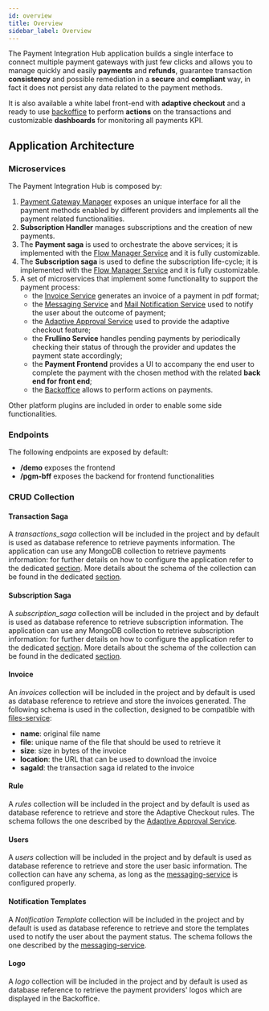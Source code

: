 ```yaml
---
id: overview
title: Overview
sidebar_label: Overview
---
```


<!--
WARNING: this file was automatically generated by Mia-Platform Doc Aggregator.
DO NOT MODIFY IT BY HAND.
Instead, modify the source file and run the aggregator to regenerate this file.
-->

The Payment Integration Hub application builds a single interface to connect multiple payment gateways with just few clicks and allows you to manage quickly and easily **payments** and **refunds**, guarantee transaction **consistency** and possible remediation in a **secure** and **compliant** way, in fact it does not persist any data related to the payment methods.

It is also available a white label front-end with **adaptive checkout** and a ready to use [backoffice](../../microfrontend-composer/overview.md) to perform **actions** on the transactions and customizable **dashboards** for monitoring all payments KPI. 

## Application Architecture

### Microservices

The Payment Integration Hub is composed by:
1. [Payment Gateway Manager](../../runtime_suite/payment-gateway-manager/overview) exposes an unique interface for all the payment methods enabled by different providers and implements all the payment related functionalities.
2. **Subscription Handler** manages subscriptions and the creation of new payments.
3. The **Payment saga** is used to orchestrate the above services; it is implemented with the [Flow Manager Service](../../runtime_suite/flow-manager-service/overview) and it is fully customizable.
4. The **Subscription saga** is used to define the subscription life-cycle; it is implemented with the [Flow Manager Service](../../runtime_suite/flow-manager-service/overview) and it is fully customizable.
5. A set of microservices that implement some functionality to support the payment process:
    - the [Invoice Service](../../runtime_suite/invoice-service/overview) generates an invoice of a payment in pdf format;
    - the [Messaging Service](../../runtime_suite/messaging-service/overview) and [Mail Notification Service](../../runtime_suite/ses-mail-notification-service/usage) used to notify the user about the outcome of payment;
    - the [Adaptive Approval Service](../../runtime_suite/adaptive-approval-service/overview) used to provide the adaptive checkout feature;
    - the **Frullino Service** handles pending payments by periodically checking their status of through the provider and updates the payment state accordingly;
    - the **Payment Frontend** provides a UI to accompany the end user to complete the payment with the chosen method with the related **back end for front end**;
    - the [Backoffice](../../microfrontend-composer/overview.md) allows to perform actions on payments.

Other platform plugins are included in order to enable some side functionalities.

### Endpoints

The following endpoints are exposed by default:
- **/demo** exposes the frontend
- **/pgm-bff** exposes the backend for frontend functionalities


### CRUD Collection

#### Transaction Saga
A *transactions_saga* collection will be included in the project and by default is used as database reference to retrieve payments information.
The application can use any MongoDB collection to retrieve payments information: for further details on how to configure the application refer to the dedicated [section](./50_configuration.md).
More details about the schema of the collection can be found in the dedicated [section](./20_payment_saga.md).

#### Subscription Saga
A *subscription_saga* collection will be included in the project and by default is used as database reference to retrieve subscription information.
The application can use any MongoDB collection to retrieve subscription information: for further details on how to configure the application refer to the dedicated [section](./50_configuration.md).
More details about the schema of the collection can be found in the dedicated [section](./30_subscription_saga.md).

#### Invoice
An *invoices* collection will be included in the project and by default is used as database reference to retrieve and store the invoices generated.
The following schema is used in the collection, designed to be compatible with [files-service](../../runtime_suite/files-service/configuration):
- **name**: original file name
- **file**: unique name of the file that should be used to retrieve it
- **size**:  size in bytes of the invoice
- **location**: the URL that can be used to download the invoice
- **sagaId**: the transaction saga id related to the invoice

#### Rule
A *rules* collection will be included in the project and by default is used as database reference to retrieve and store the Adaptive Checkout rules. The schema follows the one described by the [Adaptive Approval Service](../../runtime_suite/adaptive-approval-service/how_to_use).

#### Users
A *users* collection will be included in the project and by default is used as database reference to retrieve and store the user basic information.
The collection can have any schema, as long as the [messaging-service](../../runtime_suite/messaging-service/configuration#service-configuration) is configured properly.

#### Notification Templates
A *Notification Template* collection will be included in the project and by default is used as database reference to retrieve and store the templates used to notify the user about the payment status.
The schema follows the one described by the [messaging-service](../../runtime_suite/messaging-service/configuration#templates-crud).

#### Logo
A *logo* collection will be included in the project and by default is used as database reference to retrieve the payment providers' logos which are displayed in the Backoffice.
